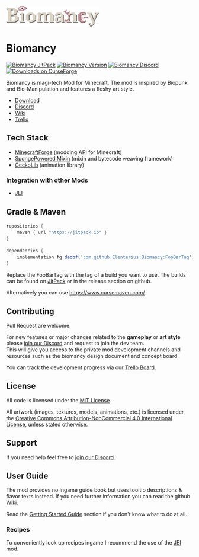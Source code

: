 <img src="media/v2/text_logo.png" alt="Biomancy" style="image-rendering: crisp-edges; max-width:50%;"/>

# Biomancy
<a href="https://jitpack.io/#Elenterius/Biomancy" rel="nofollow"><img src="https://jitpack.io/v/Elenterius/Biomancy.svg?style=flat-square" alt="Biomancy JitPack" style="max-width: 100%; height:28px;"></a>
[![Biomancy Version](https://img.shields.io/badge/Latest%20Version-2.0.0--alpha.16-red?style=for-the-badge)](https://github.com/Elenterius/Biomancy)
[![Biomancy Discord](https://img.shields.io/discord/920005236645572662?logo=discord&logoColor=white&style=for-the-badge)][Discord]
[![Downloads on CurseForge](https://cf.way2muchnoise.eu/full_492939_downloads.svg?badge_style=for_the_badge)][Download]

Biomancy is magi-tech Mod for Minecraft. The mod is inspired by Biopunk and Bio-Manipulation and features a fleshy art style.

* [Download]
* [Discord]
* [Wiki]
* [Trello]

## Tech Stack
- [MinecraftForge](https://github.com/MinecraftForge/MinecraftForge) (modding API for Minecraft)
- [SpongePowered Mixin](https://github.com/SpongePowered/Mixin) (mixin and bytecode weaving framework)
- [GeckoLib](https://github.com/bernie-g/geckolib) (animation library)

### Integration with other Mods
- [JEI]

## Gradle & Maven
```groovy
repositories {
    maven { url "https://jitpack.io" }
}

dependencies {
    implementation fg.deobf('com.github.Elenterius:Biomancy:FooBarTag')
}
```
Replace the FooBarTag with the tag of a build you want to use. The builds can be found on [JitPack] or in the release section on github. 

Alternatively you can use https://www.cursemaven.com/.

## Contributing
Pull Request are welcome.

For new features or major changes related to the **gameplay** or **art style** please [join our Discord][Discord] and request to join the dev team.<br>
This will give you access to the private mod development channels and resources such as the biomancy design document and concept board.

You can track the development progress via our [Trello Board][Trello].

## License
All code is licensed under the [MIT License](https://opensource.org/licenses/MIT).

All artwork (images, textures, models, animations, etc.) is licensed under the [Creative Commons Attribution-NonCommercial 4.0 International License](http://creativecommons.org/licenses/by-nc/4.0/), unless stated otherwise.

## Support
If you need help feel free to [join our Discord][Discord].

## User Guide
The mod provides no ingame guide book but uses tooltip descriptions & flavor texts instead. If you need further information you can read the github [Wiki].

Read the [Getting Started Guide](https://github.com/Elenterius/Biomancy/wiki/v2/Getting-Started) section if you don't know what to do at all.

### Recipes
To conveniently look up recipes ingame I recommend the use of the [JEI] mod.


[Download]: https://www.curseforge.com/minecraft/mc-mods/biomancy
[Discord]: https://discord.gg/424awTDdJJ
[Wiki]: https://github.com/Elenterius/Biomancy/wiki/v2
[Trello]: https://trello.com/b/GUKjOSAl
[JitPack]: https://jitpack.io/#Elenterius/Biomancy

[JEI]:https://www.curseforge.com/minecraft/mc-mods/jei